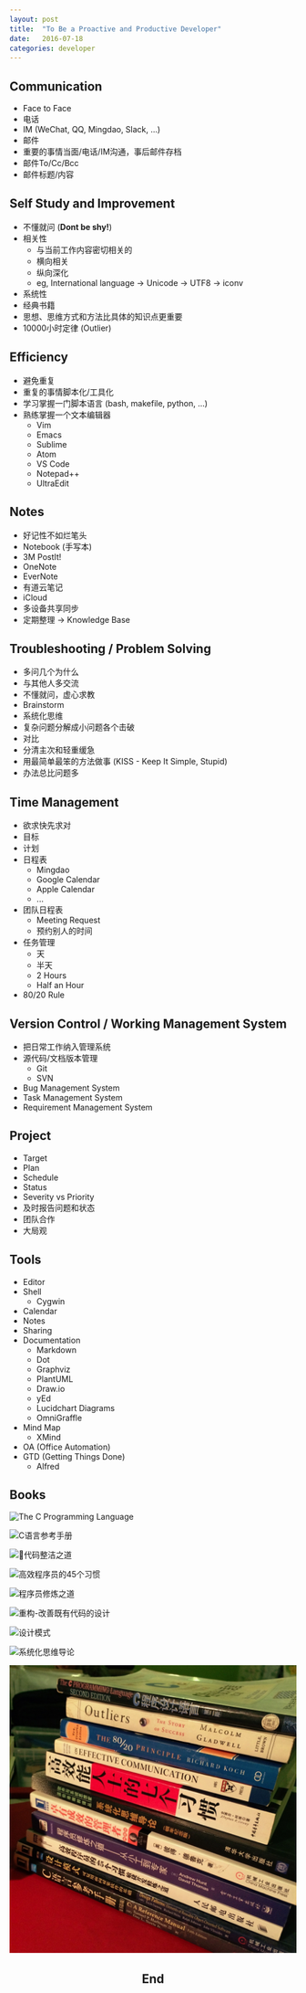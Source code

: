 ```yaml
---
layout: post
title:  "To Be a Proactive and Productive Developer"
date:   2016-07-18
categories: developer
---
```


## Communication

- Face to Face
- 电话
- IM (WeChat, QQ, Mingdao, Slack, ...)
- 邮件
- 重要的事情当面/电话/IM沟通，事后邮件存档
- 邮件To/Cc/Bcc
- 邮件标题/内容

<div style="page-break-after: always;"></div>

## Self Study and Improvement

- 不懂就问 (**Dont be shy!**)
- 相关性
  - 与当前工作内容密切相关的
  - 横向相关
  - 纵向深化
  - eg, International language -> Unicode -> UTF8 -> iconv
- 系统性
- 经典书籍
- 思想、思维方式和方法比具体的知识点更重要
- 10000小时定律 (Outlier)


<div style="page-break-after: always;"></div>

## Efficiency

- 避免重复
- 重复的事情脚本化/工具化
- 学习掌握一门脚本语言 (bash, makefile, python, ...)
- 熟练掌握一个文本编辑器
  - Vim
  - Emacs
  - Sublime
  - Atom
  - VS Code
  - Notepad++
  - UltraEdit

<div style="page-break-after: always;"></div>

## Notes

- 好记性不如烂笔头
- Notebook (手写本)
- 3M PostIt!
- OneNote
- EverNote
- 有道云笔记
- iCloud
- 多设备共享同步
- 定期整理 -> Knowledge Base

<div style="page-break-after: always;"></div>

## Troubleshooting / Problem Solving

- 多问几个为什么
- 与其他人多交流
- 不懂就问，虚心求教
- Brainstorm
- 系统化思维
- 复杂问题分解成小问题各个击破
- 对比
- 分清主次和轻重缓急
- 用最简单最笨的方法做事 (KISS - Keep It Simple, Stupid)
- 办法总比问题多

<div style="page-break-after: always;"></div>

## Time Management

- 欲求快先求对
- 目标
- 计划
- 日程表
  - Mingdao
  - Google Calendar
  - Apple Calendar
  - ...
- 团队日程表
  - Meeting Request
  - 预约别人的时间
- 任务管理
  - 天
  - 半天
  - 2 Hours
  - Half an Hour
- 80/20 Rule

<div style="page-break-after: always;"></div>

## Version Control / Working Management System

- 把日常工作纳入管理系统
- 源代码/文档版本管理
  - Git
  - SVN
- Bug Management System
- Task Management System
- Requirement Management System

<div style="page-break-after: always;"></div>

## Project

- Target
- Plan
- Schedule
- Status
- Severity vs Priority
- 及时报告问题和状态
- 团队合作
- 大局观

<div style="page-break-after: always;"></div>

## Tools

- Editor
- Shell
  - Cygwin
- Calendar
- Notes
- Sharing
- Documentation
  - Markdown
  - Dot
  - Graphviz
  - PlantUML
  - Draw.io
  - yEd
  - Lucidchart Diagrams
  - OmniGraffle
- Mind Map
  - XMind
- OA (Office Automation)
- GTD (Getting Things Done)
  - Alfred

<div style="page-break-after: always;"></div>

## Books

![The C Programming Language](http://www.linuxidc.com/upload/2012_05/120510082815502.jpg)

<div style="page-break-after: always;"></div>

![C语言参考手册](https://encrypted-tbn2.gstatic.com/images?q=tbn:ANd9GcQs6QlayekuRwAI4OGpZujJG642Oo80WnaDrRpUeN9izow6mKte)

<div style="page-break-after: always;"></div>

![代码整洁之道](https://img3.doubanio.com/lpic/s4103991.jpg)

<div style="page-break-after: always;"></div>

![高效程序员的45个习惯](https://img1.doubanio.com/lpic/s4073509.jpg)

<div style="page-break-after: always;"></div>

![程序员修炼之道](https://img3.doubanio.com/lpic/s4646956.jpg)

<div style="page-break-after: always;"></div>

![重构-改善既有代码的设计](https://img3.doubanio.com/lpic/s1669771.jpg)

<div style="page-break-after: always;"></div>

![设计模式](https://img3.doubanio.com/lpic/s1074361.jpg)

<div style="page-break-after: always;"></div>

![系统化思维导论](https://img3.doubanio.com/lpic/s27980982.jpg)

<div style="page-break-after: always;"></div>

![Books](books.jpg)

<div style="page-break-after: always;"></div>

## <center>End</center>

